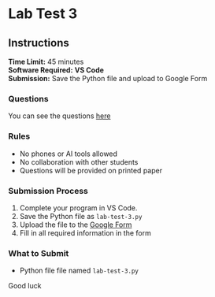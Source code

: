 # Lab Test 3

## Instructions

**Time Limit:** 45 minutes  
**Software Required:** **VS Code**  
**Submission:** Save the Python file and upload to Google Form

### Questions


You can see the questions [here](/assessments/lab-test-3.pdf)


### Rules
- No phones or AI tools allowed
- No collaboration with other students
- Questions will be provided on printed paper

### Submission Process
1. Complete your program in VS Code.
2. Save the Python file as `lab-test-3.py`
3. Upload the file to the [Google Form](https://forms.gle/pEg5HqF6XfmYDee17) 
4. Fill in all required information in the form

### What to Submit
- Python file file named `lab-test-3.py`

Good luck
